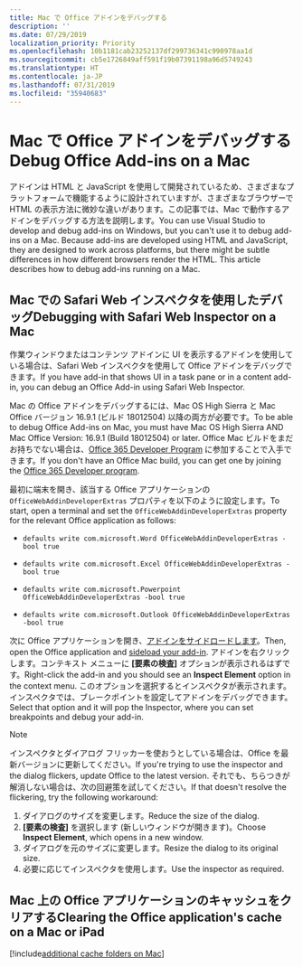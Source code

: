 ```yaml
---
title: Mac で Office アドインをデバッグする
description: ''
ms.date: 07/29/2019
localization_priority: Priority
ms.openlocfilehash: 10b1181cab23252137df299736341c990978aa1d
ms.sourcegitcommit: cb5e1726849aff591f19b07391198a96d5749243
ms.translationtype: HT
ms.contentlocale: ja-JP
ms.lasthandoff: 07/31/2019
ms.locfileid: "35940683"
---
```

# <a name="debug-office-add-ins-on-a-mac"></a><span data-ttu-id="4b7a6-102">Mac で Office アドインをデバッグする</span><span class="sxs-lookup"><span data-stu-id="4b7a6-102">Debug Office Add-ins on a Mac</span></span>

<span data-ttu-id="4b7a6-p101">アドインは HTML と JavaScript を使用して開発されているため、さまざまなプラットフォームで機能するように設計されていますが、さまざまなブラウザーで HTML の表示方法に微妙な違いがあります。この記事では、Mac で動作するアドインをデバッグする方法を説明します。</span><span class="sxs-lookup"><span data-stu-id="4b7a6-p101">You can use Visual Studio to develop and debug add-ins on Windows, but you can't use it to debug add-ins on a Mac. Because add-ins are developed using HTML and JavaScript, they are designed to work across platforms, but there might be subtle differences in how different browsers render the HTML. This article describes how to debug add-ins running on a Mac.</span></span>

## <a name="debugging-with-safari-web-inspector-on-a-mac"></a><span data-ttu-id="4b7a6-105">Mac での Safari Web インスペクタを使用したデバッグ</span><span class="sxs-lookup"><span data-stu-id="4b7a6-105">Debugging with Safari Web Inspector on a Mac</span></span>

<span data-ttu-id="4b7a6-106">作業ウィンドウまたはコンテンツ アドインに UI を表示するアドインを使用している場合は、Safari Web インスペクタを使用して Office アドインをデバッグできます。</span><span class="sxs-lookup"><span data-stu-id="4b7a6-106">If you have add-in that shows UI in a task pane or in a content add-in, you can debug an Office Add-in using Safari Web Inspector.</span></span>

<span data-ttu-id="4b7a6-107">Mac の Office アドインをデバッグするには、Mac OS High Sierra と Mac Office バージョン 16.9.1 (ビルド 18012504) 以降の両方が必要です。</span><span class="sxs-lookup"><span data-stu-id="4b7a6-107">To be able to debug Office Add-ins on Mac, you must have Mac OS High Sierra AND Mac Office Version: 16.9.1 (Build 18012504) or later.</span></span> <span data-ttu-id="4b7a6-108">Office Mac ビルドをまだお持ちでない場合は、[Office 365 Developer Program](https://aka.ms/o365devprogram) に参加することで入手できます。</span><span class="sxs-lookup"><span data-stu-id="4b7a6-108">If you don't have an Office Mac build, you can get one by joining the [Office 365 Developer program](https://aka.ms/o365devprogram).</span></span>

<span data-ttu-id="4b7a6-109">最初に端末を開き、該当する Office アプリケーションの `OfficeWebAddinDeveloperExtras` プロパティを以下のように設定します。</span><span class="sxs-lookup"><span data-stu-id="4b7a6-109">To start, open a terminal and set the `OfficeWebAddinDeveloperExtras` property for the relevant Office application as follows:</span></span>

- `defaults write com.microsoft.Word OfficeWebAddinDeveloperExtras -bool true`

- `defaults write com.microsoft.Excel OfficeWebAddinDeveloperExtras -bool true`

- `defaults write com.microsoft.Powerpoint OfficeWebAddinDeveloperExtras -bool true`

- `defaults write com.microsoft.Outlook OfficeWebAddinDeveloperExtras -bool true`

<span data-ttu-id="4b7a6-110">次に Office アプリケーションを開き、[アドインをサイドロードします](sideload-an-office-add-in-on-ipad-and-mac.md)。</span><span class="sxs-lookup"><span data-stu-id="4b7a6-110">Then, open the Office application and [sideload your add-in](sideload-an-office-add-in-on-ipad-and-mac.md).</span></span> <span data-ttu-id="4b7a6-111">アドインを右クリックします。コンテキスト メニューに **[要素の検査]** オプションが表示されるはずです。</span><span class="sxs-lookup"><span data-stu-id="4b7a6-111">Right-click the add-in and you should see an **Inspect Element** option in the context menu.</span></span> <span data-ttu-id="4b7a6-112">このオプションを選択するとインスペクタが表示されます。インスペクタでは、ブレークポイントを設定してアドインをデバッグできます。</span><span class="sxs-lookup"><span data-stu-id="4b7a6-112">Select that option and it will pop the Inspector, where you can set breakpoints and debug your add-in.</span></span>

> [!NOTE]
> <span data-ttu-id="4b7a6-113">インスペクタとダイアログ フリッカーを使おうとしている場合は、Office を最新バージョンに更新してください。</span><span class="sxs-lookup"><span data-stu-id="4b7a6-113">If you're trying to use the inspector and the dialog flickers, update Office to the latest version.</span></span> <span data-ttu-id="4b7a6-114">それでも、ちらつきが解消しない場合は、次の回避策を試してください。</span><span class="sxs-lookup"><span data-stu-id="4b7a6-114">If that doesn't resolve the flickering, try the following workaround:</span></span>
> 1. <span data-ttu-id="4b7a6-115">ダイアログのサイズを変更します。</span><span class="sxs-lookup"><span data-stu-id="4b7a6-115">Reduce the size of the dialog.</span></span>
> 2. <span data-ttu-id="4b7a6-116">**[要素の検査]** を選択します (新しいウィンドウが開きます)。</span><span class="sxs-lookup"><span data-stu-id="4b7a6-116">Choose **Inspect Element**, which opens in a new window.</span></span>
> 3. <span data-ttu-id="4b7a6-117">ダイアログを元のサイズに変更します。</span><span class="sxs-lookup"><span data-stu-id="4b7a6-117">Resize the dialog to its original size.</span></span>
> 4. <span data-ttu-id="4b7a6-118">必要に応じてインスペクタを使用します。</span><span class="sxs-lookup"><span data-stu-id="4b7a6-118">Use the inspector as required.</span></span>

## <a name="clearing-the-office-applications-cache-on-a-mac"></a><span data-ttu-id="4b7a6-119">Mac 上の Office アプリケーションのキャッシュをクリアする</span><span class="sxs-lookup"><span data-stu-id="4b7a6-119">Clearing the Office application's cache on a Mac or iPad</span></span>

[!include[additional cache folders on Mac](../includes/mac-cache-folders.md)]

